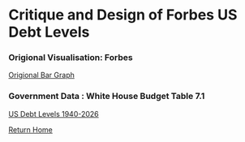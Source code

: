# Critique and Design of Forbes US Debt Levels

### Origional Visualisation: Forbes 

[Origional Bar Graph](https://www.forbes.com/sites/billconerly/2021/12/29/federal-debt-a-danger-to-business-but-not-this-year/?sh=3d6bd56f1497)

### Government Data : White House Budget Table 7.1

[US Debt Levels 1940-2026](https://www.whitehouse.gov/omb/historical-tables/)

[Return Home](README.md)
